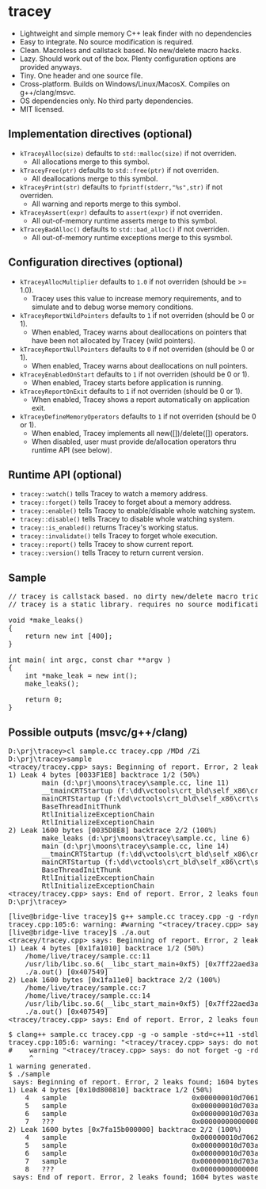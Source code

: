 tracey
======

- Lightweight and simple memory C++ leak finder with no dependencies
- Easy to integrate. No source modification is required.
- Clean. Macroless and callstack based. No new/delete macro hacks.
- Lazy. Should work out of the box. Plenty configuration options are provided anyways.
- Tiny. One header and one source file.
- Cross-platform. Builds on Windows/Linux/MacosX. Compiles on g++/clang/msvc.
- OS dependencies only. No third party dependencies.
- MIT licensed.

Implementation directives (optional)
------------------------------------
- `kTraceyAlloc(size)` defaults to `std::malloc(size)` if not overriden.
  - All allocations merge to this symbol.
- `kTraceyFree(ptr)` defaults to `std::free(ptr)` if not overriden.
  - All deallocations merge to this symbol.
- `kTraceyPrint(str)` defaults to `fprintf(stderr,"%s",str)` if not overriden.
  - All warning and reports merge to this symbol.
- `kTraceyAssert(expr)` defaults to `assert(expr)` if not overriden.
  - All out-of-memory runtime asserts merge to this symbol.
- `kTraceyBadAlloc()` defaults to `std::bad_alloc()` if not overriden.
  - All out-of-memory runtime exceptions merge to this sysmbol.

Configuration directives (optional)
-----------------------------------
- `kTraceyAllocMultiplier` defaults to `1.0` if not overriden (should be >= 1.0).
  - Tracey uses this value to increase memory requirements, and to simulate and to debug worse memory conditions.
- `kTraceyReportWildPointers` defaults to `1` if not overriden (should be 0 or 1).
  - When enabled, Tracey warns about deallocations on pointers that have been not allocated by Tracey (wild pointers).
- `kTraceyReportNullPointers` defaults to `0` if not overriden (should be 0 or 1).
  - When enabled, Tracey warns about deallocations on null pointers.
- `kTraceyEnabledOnStart` defaults to `1` if not overriden (should be 0 or 1).
  - When enabled, Tracey starts before application is running.
- `kTraceyReportOnExit` defaults to `1` if not overriden (should be 0 or 1).
  - When enabled, Tracey shows a report automatically on application exit.
- `kTraceyDefineMemoryOperators` defaults to `1` if not overriden (should be 0 or 1).
  - When enabled, Tracey implements all new([])/delete([]) operators.
  - When disabled, user must provide de/allocation operators thru runtime API (see below).

Runtime API (optional)
----------------------

- `tracey::watch()` tells Tracey to watch a memory address.
- `tracey::forget()` tells Tracey to forget about a memory address.
- `tracey::enable()` tells Tracey to enable/disable whole watching system.
- `tracey::disable()` tells Tracey to disable whole watching system.
- `tracey::is_enabled()` returns Tracey's working status.
- `tracey::invalidate()` tells Tracey to forget whole execution.
- `tracey::report()` tells Tracey to show current report.
- `tracey::version()` tells Tracey to return current version.

Sample
------
<pre>
// tracey is callstack based. no dirty new/delete macro tricks.
// tracey is a static library. requires no source modification. just link it.

void *make_leaks()
{
    return new int [400];
}

int main( int argc, const char **argv )
{
    int *make_leak = new int();
    make_leaks();

    return 0;
}
</pre>

Possible outputs (msvc/g++/clang)
---------------------------------
<pre>
D:\prj\tracey&gt;cl sample.cc tracey.cpp /MDd /Zi
D:\prj\tracey&gt;sample
&lt;tracey/tracey.cpp&gt; says: Beginning of report. Error, 2 leaks found; 1604 bytes wasted ('lame' score)
1) Leak 4 bytes [0033F1E8] backtrace 1/2 (50%)
        main (d:\prj\moons\tracey\sample.cc, line 11)
        __tmainCRTStartup (f:\dd\vctools\crt_bld\self_x86\crt\src\crtexe.c, line 536)
        mainCRTStartup (f:\dd\vctools\crt_bld\self_x86\crt\src\crtexe.c, line 377)
        BaseThreadInitThunk
        RtlInitializeExceptionChain
        RtlInitializeExceptionChain
2) Leak 1600 bytes [0035D8E8] backtrace 2/2 (100%)
        make_leaks (d:\prj\moons\tracey\sample.cc, line 6)
        main (d:\prj\moons\tracey\sample.cc, line 14)
        __tmainCRTStartup (f:\dd\vctools\crt_bld\self_x86\crt\src\crtexe.c, line 536)
        mainCRTStartup (f:\dd\vctools\crt_bld\self_x86\crt\src\crtexe.c, line 377)
        BaseThreadInitThunk
        RtlInitializeExceptionChain
        RtlInitializeExceptionChain
&lt;tracey/tracey.cpp&gt; says: End of report. Error, 2 leaks found; 1604 bytes wasted ('lame' score)
D:\prj\tracey&gt;
</pre>

<pre>
[live@bridge-live tracey]$ g++ sample.cc tracey.cpp -g -rdynamic -std=c++0x
tracey.cpp:105:6: warning: #warning "&lt;tracey/tracey.cpp&gt; says: do not forget -g -rdynamic compiler settings!" [-Wcpp]
[live@bridge-live tracey]$ ./a.out
&lt;tracey/tracey.cpp&gt; says: Beginning of report. Error, 2 leaks found; 1604 bytes wasted ('lame' score)
1) Leak 4 bytes [0x1fa1010] backtrace 1/2 (50%)
    /home/live/tracey/sample.cc:11
    /usr/lib/libc.so.6(__libc_start_main+0xf5) [0x7ff22aed3a15]
    ./a.out() [0x407549]
2) Leak 1600 bytes [0x1fa11e0] backtrace 2/2 (100%)
    /home/live/tracey/sample.cc:7
    /home/live/tracey/sample.cc:14
    /usr/lib/libc.so.6(__libc_start_main+0xf5) [0x7ff22aed3a15]
    ./a.out() [0x407549]
&lt;tracey/tracey.cpp&gt; says: End of report. Error, 2 leaks found; 1604 bytes wasted ('lame' score)
</pre>

<pre>
$ clang++ sample.cc tracey.cpp -g -o sample -std=c++11 -stdlib=libc++
tracey.cpp:105:6: warning: "&lt;tracey/tracey.cpp&gt; says: do not forget -g -rdynamic compiler settings!" [-W#warnings]
#    warning "&lt;tracey/tracey.cpp&gt; says: do not forget -g -rdynamic compiler settings!"
     ^
1 warning generated.
$ ./sample
<tracey/tracey.cpp> says: Beginning of report. Error, 2 leaks found; 1604 bytes wasted ('lame' score)
1) Leak 4 bytes [0x10d800810] backtrace 1/2 (50%)
    4   sample                              0x000000010d70616e operator new(unsigned long) + 190
    5   sample                              0x000000010d703ad8 main + 40
    6   sample                              0x000000010d703a84 start + 52
    7   ???                                 0x0000000000000001 0x0 + 1
2) Leak 1600 bytes [0x7fa15b000000] backtrace 2/2 (100%)
    4   sample                              0x000000010d70623e operator new[](unsigned long) + 190
    5   sample                              0x000000010d703aa3 make_leaks() + 19
    6   sample                              0x000000010d703aea main + 58
    7   sample                              0x000000010d703a84 start + 52
    8   ???                                 0x0000000000000001 0x0 + 1
<tracey/tracey.cpp> says: End of report. Error, 2 leaks found; 1604 bytes wasted ('lame' score)
</pre>
